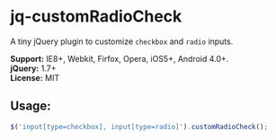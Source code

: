 # jq-customRadioCheck

A tiny jQuery plugin to customize `checkbox` and `radio` inputs.  

**Support:** IE8+, Webkit, Firfox, Opera, iOS5+, Android 4.0+.  
**jQuery:** 1.7+  
**License:** MIT

## Usage:

```javascript
$('input[type=checkbox], input[type=radio]').customRadioCheck();
```
